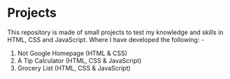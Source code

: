 # Projects
This repository is made of small projects to test my knowledge and skills in HTML, CSS and JavaScript.
Where I have developed the following: -

1. Not Google Homepage (HTML & CSS)
2. A Tip Calculator (HTML, CSS & JavaScript)
3. Grocery List (HTML, CSS & JavaScript)
